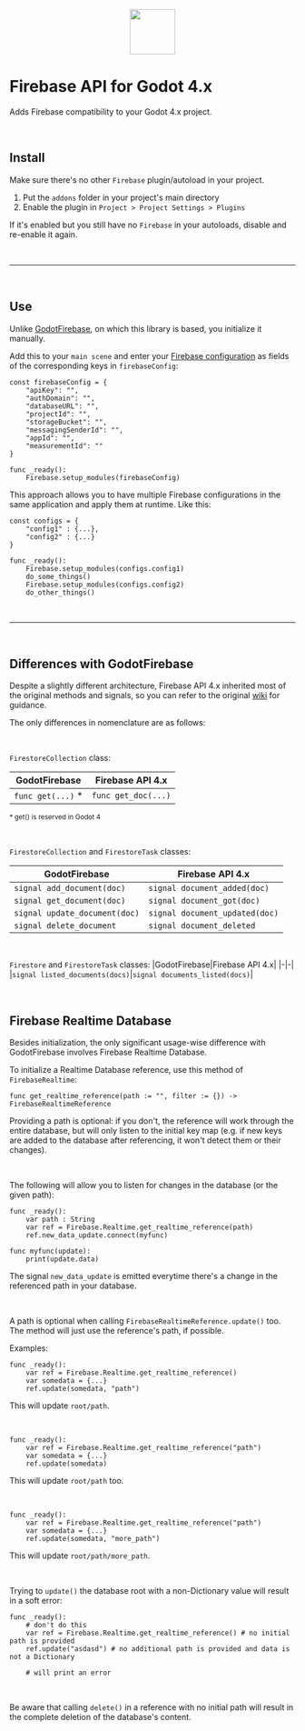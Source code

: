 <p align="center"><img src="https://brandslogos.com/wp-content/uploads/thumbs/firebase-logo-vector.svg" width="80px"/></p>

# Firebase API for Godot 4.x

Adds Firebase compatibility to your Godot 4.x project.

<br>

## Install

Make sure there's no other `Firebase` plugin/autoload in your project.

1. Put the `addons` folder in your project's main directory
2. Enable the plugin in `Project > Project Settings > Plugins`

If it's enabled but you still have no `Firebase` in your autoloads, disable and re-enable it again.

<br>

---
<br>


## Use

Unlike [GodotFirebase](https://github.com/GodotNuts/GodotFirebase), on which this library is based, you initialize it manually.

Add this to your `main scene` and enter your [Firebase configuration](https://support.google.com/firebase/answer/7015592?hl=en#zippy=%2Cin-this-article) as fields of the corresponding keys in `firebaseConfig`:

```
const firebaseConfig = {
	"apiKey": "",
	"authDomain": "",
	"databaseURL": "",
	"projectId": "",
	"storageBucket": "",
	"messagingSenderId": "",
	"appId": "",
	"measurementId": ""
}

func _ready():
    Firebase.setup_modules(firebaseConfig)
```

This approach allows you to have multiple Firebase configurations in the same application and apply them at runtime. Like this:
```
const configs = {
    "config1" : {...},
    "config2" : {...}
}

func _ready():
    Firebase.setup_modules(configs.config1)
    do_some_things()
    Firebase.setup_modules(configs.config2)
    do_other_things()
```

<br>

---
<br>

## Differences with GodotFirebase
Despite a slightly different architecture, Firebase API 4.x inherited most of the original methods and signals, so you can refer to the original [wiki](https://github.com/GodotNuts/GodotFirebase/wiki) for guidance.

The only differences in nomenclature are as follows:

<br>

`FirestoreCollection` class:

|GodotFirebase|Firebase API 4.x|
|-|-|
|`func get(...)` *|`func get_doc(...)`|

<sup>* get() is reserved in Godot 4

<br>

`FirestoreCollection` and `FirestoreTask` classes:

|GodotFirebase|Firebase API 4.x|
|-|-|
|`signal add_document(doc)`|`signal document_added(doc)`|
|`signal get_document(doc)`|`signal document_got(doc)`|
|`signal update_document(doc)`|`signal document_updated(doc)`|
|`signal delete_document`|`signal document_deleted`|

<br>

`Firestore` and `FirestoreTask` classes:
|GodotFirebase|Firebase API 4.x|
|-|-|
|`signal listed_documents(docs)`|`signal documents_listed(docs)`|

<br>

## Firebase Realtime Database

Besides initialization, the only significant usage-wise difference with GodotFirebase involves Firebase Realtime Database.

To initialize a Realtime Database reference, use this method of `FirebaseRealtime`:
```
func get_realtime_reference(path := "", filter := {}) -> FirebaseRealtimeReference
```

Providing a path is optional: if you don't, the reference will work through the entire database, but will only listen to the initial key map (e.g. if new keys are added to the database after referencing, it won't detect them or their changes).

<br>

The following will allow you to listen for changes in the database (or the given path):
```
func _ready():
    var path : String
    var ref = Firebase.Realtime.get_realtime_reference(path)
    ref.new_data_update.connect(myfunc)

func myfunc(update):
    print(update.data)
```

The signal `new_data_update` is emitted everytime there's a change in the referenced path in your database.

<br>

A path is optional when calling `FirebaseRealtimeReference.update()` too. The method will just use the reference's path, if possible.



Examples:

```
func _ready():
    var ref = Firebase.Realtime.get_realtime_reference()
    var somedata = {...}
    ref.update(somedata, "path")
```
This will update `root/path`.

<br>

```
func _ready():
    var ref = Firebase.Realtime.get_realtime_reference("path")
    var somedata = {...}
    ref.update(somedata)
```
This will update `root/path` too.

<br>

```
func _ready():
    var ref = Firebase.Realtime.get_realtime_reference("path")
    var somedata = {...}
    ref.update(somedata, "more_path")
```
This will update `root/path/more_path`.

<br>

Trying to `update()` the database root with a non-Dictionary value will result in a soft error:
```
func _ready():
    # don't do this
    var ref = Firebase.Realtime.get_realtime_reference() # no initial path is provided
    ref.update("asdasd") # no additional path is provided and data is not a Dictionary
    
    # will print an error
```
<br>

Be aware that calling `delete()` in a reference with no initial path will result in the complete deletion of the database's content. 
